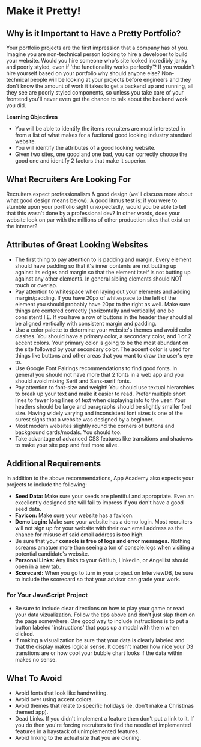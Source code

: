 # Make it Pretty!

## Why is it Important to Have a Pretty Portfolio?

Your portfolio projects are the first impression that a company has of you. Imagine you are non-technical person looking to hire a developer to build your website.
Would you hire someone who's site looked incredibly janky and poorly styled, even if 'the functionality works perfectly'? If you wouldn't hire yourself based on your
portfolio why should anyone else? Non-technical people will be looking at your projects before engineers and they don't know the amount of work it takes to get a backend
up and running, all they see are poorly styled components, so unless you take care of your frontend you'll never even get the chance to talk about the backend work you did.

**Learning Objectives**

- You will be able to identify the items recruiters are most interested in from a list of what makes for a fuctional good looking industry standard website.
- You will identify the attributes of a good looking website.
- Given two sites, one good and one bad, you can correctly choose the good one and identify 2 factors that make it superior.

## What Recruiters Are Looking For

Recruiters expect professionalism & good design (we'll discuss more about what good design means below). A good litmus test is: if you were to stumble upon your portfolio sight unexpectedly, would you be able to tell that
this wasn't done by a professional dev? In other words, does your website look on par with the millions of other production sites that exist on the internet?

## Attributes of Great Looking Websites

- The first thing to pay attention to is padding and margin. Every element should have padding so that it's inner contents are not butting up against its edges and margin so that the element itself is not
  butting up against any other elements. In general sibling elements should NOT touch or overlap.
- Pay attention to whitespace when laying out your elements and adding margin/padding. If you have 20px of whitespace to the left of the element you should probably have 20px to the right as well. Make sure
  things are centered correctly (horizontally and vertically) and be consistent! I.E. If you have a row of buttons in the header they should all be aligned vertically with consistent margin and padding.
- Use a color palette to determine your website's themes and avoid color clashes. You should have a primary color, a secondary color, and 1 or 2 accent colors. Your primary color is going to be the most abundant on the site followed by
  your secondary color. The accent color is used for things like buttons and other areas that you want to draw the user's eye to.
- Use Google Font Pairings recommendations to find good fonts. In general you should not have more that 2 fonts in a web app and you should avoid mixing Serif and Sans-serif fonts.
- Pay attention to font-size and weight! You should use textual hierarchies to break up your text and make it easier to read. Prefer multiple short lines to fewer long lines of text
  when displaying info to the user. Your headers should be large and paragraphs should be slightly smaller font size. Having widely varying and inconsistent font sizes is one of the surest signs that a website was designed by a beginner.
- Most modern websites slightly round the corners of buttons and background cards/modals. You should too.
- Take advantage of advanced CSS features like transitions and shadows to make your site pop and feel more alive.

## Additional Requirements

In addition to the above recommendations, App Academy also expects your projects to include the following:

- **Seed Data:** Make sure your seeds are plentiful and appropriate. Even an excellently designed site will fail to impress if you don't have a good seed data.
- **Favicon:** Make sure your website has a favicon.
- **Demo Login:** Make sure your website has a demo login. Most recruiters will not sign up for your website with their own email address as the chance for misuse of said email address is too high.
- Be sure that your **console is free of logs and error messages.** Nothing screams amatuer more than seeing a ton of console.logs when visiting a potential candidate's website.
- **Personal Links:** Any links to your GitHub, LinkedIn, or Angellist should open in a new tab.
- **Scorecard:** When you go to turn in your project on InterviewDB, be sure to include the scorecard so that your advisor can grade your work.

### For Your JavaScript Project

- Be sure to include clear directions on how to play your game or read your data vizualization. Follow the tips above and don't just slap them on the page somewhere. One good way to include instructions is to put a button labeled 'instructions' that pops up a modal with them when clicked.
- If making a visualization be sure that your data is clearly labeled and that the display makes logical sense. It doesn't matter how nice your D3 transtions are or how cool your bubble chart looks if the data within makes no sense.

## What To Avoid

- Avoid fonts that look like handwriting.
- Avoid over using accent colors.
- Avoid themes that relate to specific holidays (ie. don't make a Christmas themed app).
- Dead Links. If you didn't implement a feature then don't put a link to it. If you do then you're forcing recruiters to find the needle of implemented features in a haystack of unimplemented features.
- Avoid linking to the actual site that you are cloning.
